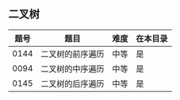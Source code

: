 ## 二叉树
|题号|题目|难度|在本目录|
|----|----|----|----|
|0144|二叉树的前序遍历|中等|是|
|0094|二叉树的中序遍历|中等|是|
|0145|二叉树的后序遍历|中等|是|